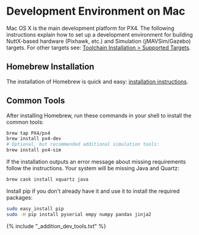 # Development Environment on Mac

Mac OS X is the main development platform for PX4. The following instructions explain how to set up a development environment for building NuttX-based hardware (Pixhawk, etc.) and Simulation (jMAVSim/Gazebo) targets. For other targets see: [Toolchain Installation > Supported Targets](../setup/dev_env.md#supported-targets).


## Homebrew Installation

The installation of Homebrew is quick and easy: [installation instructions](https://brew.sh).


## Common Tools

After installing Homebrew, run these commands in your shell to install the common tools:

```sh
brew tap PX4/px4
brew install px4-dev
# Optional, but recommended additional simulation tools:
brew install px4-sim
```

If the installation outputs an error message about missing requirements follow the instructions. Your system will be missing Java and Quartz:

```sh
brew cask install xquartz java
```

Install pip if you don't already have it and use it to install the required packages:

```sh
sudo easy_install pip
sudo -H pip install pyserial empy numpy pandas jinja2
```

<!-- import docs for other tools and next steps. -->
{% include "_addition_dev_tools.txt" %}


